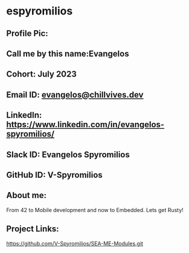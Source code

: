 # espyromilios
## Profile Pic:
## Call me by this name:Evangelos
## Cohort: July 2023
## Email ID: evangelos@chillvives.dev
## LinkedIn:  https://www.linkedin.com/in/evangelos-spyromilios/
## Slack ID: Evangelos Spyromilios
## GitHub ID: V-Spyromilios
## About me:
From 42 to Mobile development and now to Embedded. Lets get Rusty!
## Project Links:
https://github.com/V-Spyromilios/SEA-ME-Modules.git
